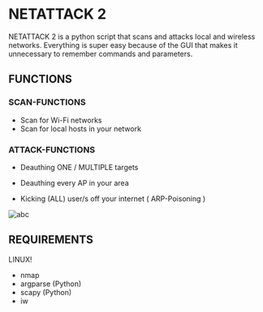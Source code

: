 # NETATTACK 2
NETATTACK 2 is a python script that scans and attacks local and wireless networks. 
Everything is super easy because of the GUI that makes it unnecessary to remember commands and parameters.

## FUNCTIONS
### SCAN-FUNCTIONS
- Scan for Wi-Fi networks
- Scan for local hosts in your network

### ATTACK-FUNCTIONS
- Deauthing ONE / MULTIPLE targets
- Deauthing every AP in your area 

- Kicking (ALL) user/s off your internet ( ARP-Poisoning )

![abc](https://cloud.githubusercontent.com/assets/26607154/25682998/d03ca0fe-3049-11e7-8b17-96dfc40eda03.png)


## REQUIREMENTS

LINUX!

- nmap
- argparse (Python)
- scapy (Python)
- iw
